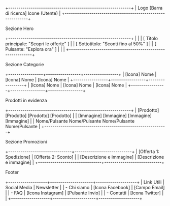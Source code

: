 +------------------------------------------------------------+
| Logo            [Barra di ricerca]         Icone (Utente) |
+------------------------------------------------------------+

Sezione Hero

+------------------------------------------------------------+
|                                                            |
|        [ Titolo principale: "Scopri le offerte" ]         |
|        [ Sottotitolo: "Sconti fino al 50%" ]              |
|        [ Pulsante: "Esplora ora" ]                        |
|                                                            |
+------------------------------------------------------------+

Sezione Categorie

+-----------------+-----------------+-----------------+
| [Icona] Nome    | [Icona] Nome    | [Icona] Nome    |
+-----------------+-----------------+-----------------+
| [Icona] Nome    | [Icona] Nome    | [Icona] Nome    |
+-----------------+-----------------+-----------------+

Prodotti in evidenza

+------------------------------------------------------------+
| [Prodotto] [Prodotto] [Prodotto] [Prodotto]                |
| [Immagine] [Immagine] [Immagine] [Immagine]                |
| Nome/Pulsante Nome/Pulsante Nome/Pulsante Nome/Pulsante    |
+------------------------------------------------------------+

Sezione Promozioni

+-------------------------------+----------------------------+
| [Offerta 1: Spedizione]      | [Offerta 2: Sconto]        |
| [Descrizione e immagine]     | [Descrizione e immagine]   |
+-------------------------------+----------------------------+

Footer

+-------------------+---------------------+--------------------+
| Link Utili        | Social Media        | Newsletter         |
| - Chi siamo       | [Icona Facebook]    | [Campo Email]      |
| - FAQ             | [Icona Instagram]   | [Pulsante Invio]   |
| - Contatti        | [Icona Twitter]     |                    |
+-------------------+---------------------+--------------------+